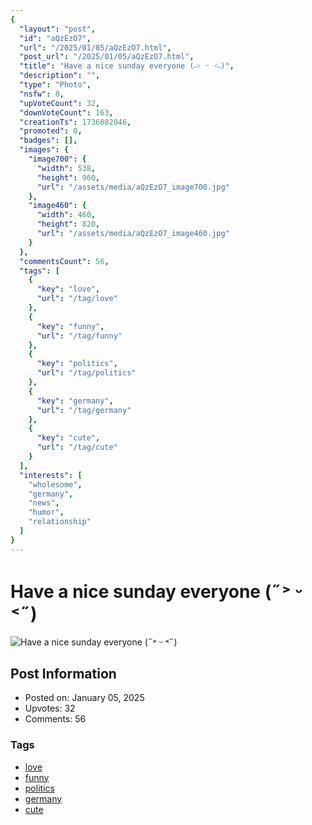 ```yaml
---
{
  "layout": "post",
  "id": "aQzEzO7",
  "url": "/2025/01/05/aQzEzO7.html",
  "post_url": "/2025/01/05/aQzEzO7.html",
  "title": "Have a nice sunday everyone (˶˃ ᵕ ˂˶)",
  "description": "",
  "type": "Photo",
  "nsfw": 0,
  "upVoteCount": 32,
  "downVoteCount": 163,
  "creationTs": 1736082046,
  "promoted": 0,
  "badges": [],
  "images": {
    "image700": {
      "width": 538,
      "height": 960,
      "url": "/assets/media/aQzEzO7_image700.jpg"
    },
    "image460": {
      "width": 460,
      "height": 820,
      "url": "/assets/media/aQzEzO7_image460.jpg"
    }
  },
  "commentsCount": 56,
  "tags": [
    {
      "key": "love",
      "url": "/tag/love"
    },
    {
      "key": "funny",
      "url": "/tag/funny"
    },
    {
      "key": "politics",
      "url": "/tag/politics"
    },
    {
      "key": "germany",
      "url": "/tag/germany"
    },
    {
      "key": "cute",
      "url": "/tag/cute"
    }
  ],
  "interests": [
    "wholesome",
    "germany",
    "news",
    "humor",
    "relationship"
  ]
}
---
```


# Have a nice sunday everyone (˶˃ ᵕ ˂˶)

![Have a nice sunday everyone (˶˃ ᵕ ˂˶)](/assets/media/aQzEzO7_image700.jpg)

## Post Information

- Posted on: January 05, 2025
- Upvotes: 32
- Comments: 56

### Tags

- [love](/tag/love)
- [funny](/tag/funny)
- [politics](/tag/politics)
- [germany](/tag/germany)
- [cute](/tag/cute)
